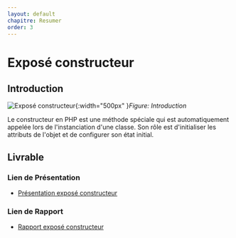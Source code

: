 ```yaml
---
layout: default
chapitre: Resumer
order: 3
---
```


# Exposé constructeur
<!-- new slide -->
## Introduction 
![Exposé constructeur](/lab-poo/exposé-constructeur/images/introduction.jpg){:width="500px" }*Figure: Introduction*

<!-- note -->

Le constructeur en PHP est une méthode spéciale qui est automatiquement appelée lors de l'instanciation d'une classe. Son rôle est d'initialiser les attributs de l'objet et de configurer son état initial.

<!-- new slide -->

## Livrable 

### Lien de Présentation
- [Présentation exposé constructeur](/lab-poo/exposé-constructeur/presentation.html)

### Lien de Rapport
- [Rapport exposé constructeur](/lab-poo/exposé-constructeur/rapport.html)


<!-- new slide -->


